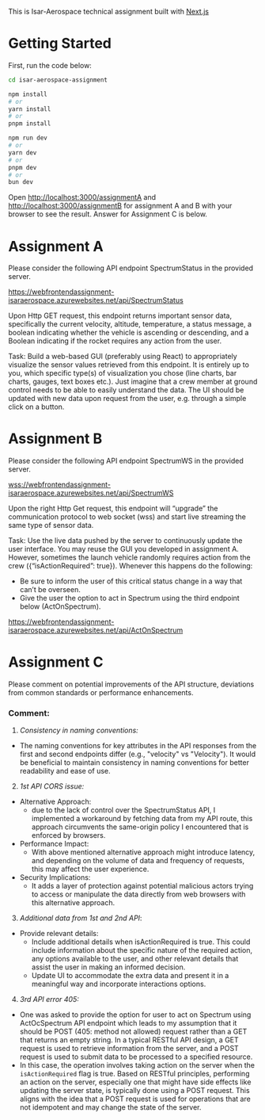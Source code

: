 This is Isar-Aerospace technical assignment built with [Next.js](https://nextjs.org/)

# Getting Started

First, run the code below:

```bash
cd isar-aerospace-assignment

npm install
# or
yarn install
# or
pnpm install

npm run dev
# or
yarn dev
# or
pnpm dev
# or
bun dev
```

Open [http://localhost:3000/assignmentA](http://localhost:3000/assignmentA) and [http://localhost:3000/assignmentB](http://localhost:3000/assignmentB) for assignment A and B with your browser to see the result. Answer for Assignment C is below.
# Assignment A

Please consider the following API endpoint SpectrumStatus in the provided server.

https://webfrontendassignment-isaraerospace.azurewebsites.net/api/SpectrumStatus 

Upon Http GET request, this endpoint returns important sensor data, specifically the current velocity, altitude, temperature, a status message, a boolean indicating whether the vehicle is ascending or descending, and a Boolean indicating if the rocket requires any action from the user. 

Task: Build a web-based GUI (preferably using React) to appropriately visualize the sensor values retrieved from this endpoint. It is entirely up to you, which specific type(s) of visualization you chose (line charts, bar charts, gauges, text boxes etc.). Just imagine that a crew member at ground control needs to be able to easily understand the data. The UI should be updated with new data upon request from the user, e.g. through a simple click on a button.

# Assignment B

Please consider the following API endpoint SpectrumWS in the provided server.

[wss://webfrontendassignment-isaraerospace.azurewebsites.net/api/SpectrumWS](wss://webfrontendassignment-isaraerospace.azurewebsites.net/api/SpectrumWS)

Upon the right Http Get request, this endpoint will “upgrade” the communication protocol to web socket (wss) and start live streaming the same type of sensor data.

Task: Use the live data pushed by the server to continuously update the user interface. You may reuse the GUI you developed in assignment A. However, sometimes the launch vehicle randomly requires action from the crew ({“isActionRequired”: true}). Whenever this happens do the following: 
- Be sure to inform the user of this critical status change in a way that can’t be overseen. 
- Give the user the option to act in Spectrum using the third endpoint below (ActOnSpectrum).

https://webfrontendassignment-isaraerospace.azurewebsites.net/api/ActOnSpectrum

# Assignment C

Please comment on potential improvements of the API structure, deviations from common standards or performance enhancements.

### **Comment:**

1. *Consistency in naming conventions:*
- The naming conventions for key attributes in the API responses from the first and second endpoints differ (e.g., "velocity" vs "Velocity"). It would be beneficial to maintain consistency in naming conventions for better readability and ease of use.

2. *1st API CORS issue:*
- Alternative Approach:
  - due to the lack of control over the SpectrumStatus API, I implemented a workaround by fetching data from my API route, this approach circumvents the same-origin policy I encountered that is enforced by browsers.
- Performance Impact:
  - With above mentioned alternative approach might introduce latency, and depending on the volume of data and frequency of requests, this may affect the user experience.
- Security Implications:
  - It adds a layer of protection against potential malicious actors trying to access or manipulate the data directly from web browsers with this alternative approach.

3. *Additional data from 1st and 2nd API*:
- Provide relevant details:
  - Include additional details when isActionRequired is true. This could include information about the specific nature of the required action, any options available to the user, and other relevant details that assist the user in making an informed decision.
  - Update UI to accommodate the extra data and present it in a meaningful way and incorporate interactions options.

4. *3rd API error 405:*
- One was asked to provide the option for user to act on Spectrum using ActOcSpectrum API endpoint which leads to my assumption that it should be POST (405: method not allowed) request rather than a GET that returns an empty string. In a typical RESTful API design, a GET request is used to retrieve information from the server, and a POST request is used to submit data to be processed to a specified resource.
- In this case, the operation involves taking action on the server when the `isActionRequired` flag is true. Based on RESTful principles, performing an action on the server, especially one that might have side effects like updating the server state, is typically done using a POST request. This aligns with the idea that a POST request is used for operations that are not idempotent and may change the state of the server.
